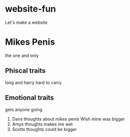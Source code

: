 # website-fun
Let's make a website

# Mikes Penis
the one and only
## Phiscal traits
long and harry hard to carry
## Emotional traits
gets anyone going
1. Dans thoughts about mikes penis
Wish mine was bigger
2. Amys thoughts
makes me wet
3. Scotts thoughts
could be bigger
